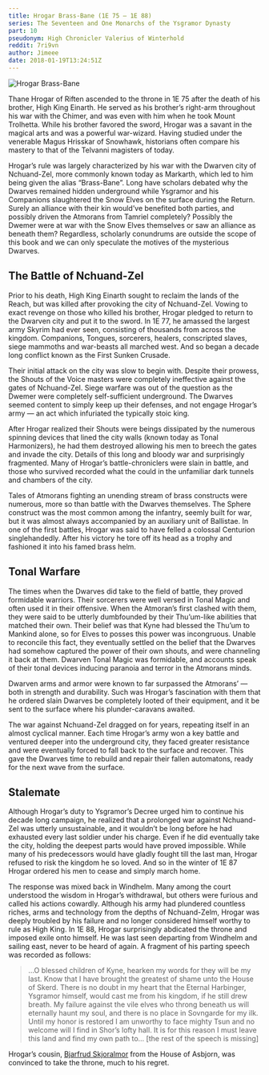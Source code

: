 ```yaml
---
title: Hrogar Brass-Bane (1E 75 — 1E 88)
series: The Seventeen and One Monarchs of the Ysgramor Dynasty
part: 10
pseudonym: High Chronicler Valerius of Winterhold
reddit: 7ri9vn
author: Jimeee
date: 2018-01-19T13:24:51Z
---
```


![Hrogar Brass-Bane][banner]

Thane Hrogar of Riften ascended to the throne in 1E 75 after the death of his
brother, High King Einarth. He served as his brother’s right-arm throughout his
war with the Chimer, and was even with him when he took Mount Trolhetta. While
his brother favored the sword, Hrogar was a savant in the magical arts and was a
powerful war-wizard. Having studied under the venerable Magus Hrisskar of
Snowhawk, historians often compare his mastery to that of the Telvanni magisters
of today.

Hrogar’s rule was largely characterized by his war with the Dwarven city of
Nchuand-Zel, more commonly known today as Markarth, which led to him being given
the alias “Brass-Bane”. Long have scholars debated why the Dwarves remained
hidden underground while Ysgramor and his Companions slaughtered the Snow Elves
on the surface during the Return. Surely an alliance with their kin would’ve
benefited both parties, and possibly driven the Atmorans from Tamriel
completely? Possibly the Dwemer were at war with the Snow Elves themselves or
saw an alliance as beneath them? Regardless, scholarly conundrums are outside
the scope of this book and we can only speculate the motives of the mysterious
Dwarves.

## The Battle of Nchuand-Zel

Prior to his death, High King Einarth sought to reclaim the lands of the Reach,
but was killed after provoking the city of Nchuand-Zel. Vowing to exact revenge
on those who killed his brother, Hrogar pledged to return to the Dwarven city
and put it to the sword. In 1E 77, he amassed the largest army Skyrim had ever
seen, consisting of thousands from across the kingdom. Companions, Tongues,
sorcerers, healers, conscripted slaves, siege mammoths and war-beasts all
marched west. And so began a decade long conflict known as the First Sunken
Crusade.

Their initial attack on the city was slow to begin with. Despite their prowess,
the Shouts of the Voice masters were completely ineffective against the gates of
Nchuand-Zel. Siege warfare was out of the question as the Dwemer were completely
self-sufficient underground. The Dwarves seemed content to simply keep up their
defenses, and not engage Hrogar’s army — an act which infuriated the typically
stoic king.

After Hrogar realized their Shouts were beings dissipated by the numerous
spinning devices that lined the city walls (known today as Tonal Harmonizers),
he had them destroyed allowing his men to breech the gates and invade the city.
Details of this long and bloody war and surprisingly fragmented. Many of
Hrogar’s battle-chroniclers were slain in battle, and those who survived
recorded what the could in the unfamiliar dark tunnels and chambers of the city.

Tales of Atmorans fighting an unending stream of brass constructs were numerous,
more so than battle with the Dwarves themselves. The Sphere construct was the
most common among the infantry, seemly built for war, but it was almost always
accompanied by an auxiliary unit of Ballistae. In one of the first battles,
Hrogar was said to have felled a colossal Centurion singlehandedly. After his
victory he tore off its head as a trophy and fashioned it into his famed brass
helm.

## Tonal Warfare

The times when the Dwarves did take to the field of battle, they proved
formidable warriors. Their sorcerers were well versed in Tonal Magic and often
used it in their offensive. When the Atmoran’s first clashed with them, they
were said to be utterly dumbfounded by their Thu’um-like abilities that matched
their own. Their belief was that Kyne had blessed the Thu’um to Mankind alone,
so for Elves to posses this power was incongruous. Unable to reconcile this
fact, they eventually settled on the belief that the Dwarves had somehow
captured the power of their own shouts, and were channeling it back at them.
Dwarven Tonal Magic was formidable, and accounts speak of their tonal devices
inducing paranoia and terror in the Atmorans minds.

Dwarven arms and armor were known to far surpassed the Atmorans’ — both in
strength and durability. Such was Hrogar’s fascination with them that he ordered
slain Dwarves be completely looted of their equipment, and it be sent to the
surface where his plunder-caravans awaited.

The war against Nchuand-Zel dragged on for years, repeating itself in an almost
cyclical manner. Each time Hrogar’s army won a key battle and ventured deeper
into the underground city, they faced greater resistance and were eventually
forced to fall back to the surface and recover. This gave the Dwarves time to
rebuild and repair their fallen automatons, ready for the next wave from the
surface.

## Stalemate

Although Hrogar’s duty to Ysgramor’s Decree urged him to continue his decade
long campaign, he realized that a prolonged war against Nchuand-Zel was utterly
unsustainable, and it wouldn’t be long before he had exhausted every last
soldier under his charge. Even if he did eventually take the city, holding the
deepest parts would have proved impossible. While many of his predecessors would
have gladly fought till the last man, Hrogar refused to risk the kingdom he so
loved. And so in the winter of 1E 87 Hrogar ordered his men to cease and simply
march home.

The response was mixed back in Windhelm. Many among the court understood the
wisdom in Hrogar’s withdrawal, but others were furious and called his actions
cowardly. Although his army had plundered countless riches, arms and technology
from the depths of Nchuand-Zelm, Hrogar was deeply troubled by his failure and
no longer considered himself worthy to rule as High King. In 1E 88, Hrogar
surprisingly abdicated the throne and imposed exile onto himself. He was last
seen departing from Windhelm and sailing east, never to be heard of again. A
fragment of his parting speech was recorded as follows:

> …O blessed children of Kyne, hearken my words for they will be my last. Know
> that I have brought the greatest of shame unto the House of Skerd. There is no
> doubt in my heart that the Eternal Harbinger, Ysgramor himself, would cast me
> from his kingdom, if he still drew breath. My failure against the vile elves
> who throng beneath us will eternally haunt my soul, and there is no place in
> Sovngarde for my ilk. Until my honor is restored I am unworthy to face mighty
> Tsun and no welcome will I find in Shor’s lofty hall. It is for this reason I
> must leave this land and find my own path to… \[the rest of the speech is
> missing\]

Hrogar’s cousin, [Bjarfrud Skjoralmor][0] from the House of Asbjorn, was
convinced to take the throne, much to his regret.

[0]: https://en.uesp.net/wiki/Lore:Epitaph_of_Bjarfrud_Skjoralmor
[banner]: ./7ri9vn/banner-hrogar.png
